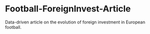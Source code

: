 # Football-ForeignInvest-Article
Data-driven article on the evolution of foreign investment in European football. 
